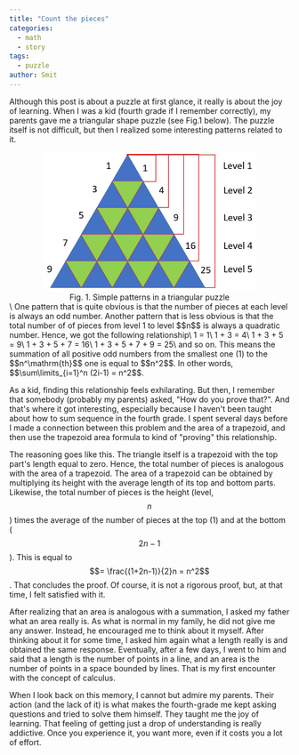 ```yaml
---
title: "Count the pieces"
categories:
  - math
  - story
tags:
  - puzzle
author: Smit
---
```

Although this post is about a puzzle at first glance, it really is about the joy of learning. When I was a kid (fourth grade if I remember correctly), my parents gave me a triangular shape puzzle (see Fig.1 below). The puzzle itself is not difficult, but then I realized some interesting patterns related to it.

<div align="center">
<img src="/images/trianglePuzzle.jpg" alt="trianglePuzzle" width="383" height="250" title="Triangular Puzzle"/><br/>
Fig. 1. Simple patterns in a triangular puzzle
</div>
\
One pattern that is quite obvious is that the number of pieces at each level is always an odd number. Another pattern that is less obvious is that the total number of of pieces from level 1 to level $$n$$ is always a quadratic number. Hence, we got the following relationship\
1 = 1\
1 + 3 = 4\
1 + 3 + 5 = 9\
1 + 3 + 5 + 7 = 16\
1 + 3 + 5 + 7 + 9 = 25\
and so on. This means the summation of all positive odd numbers from the smallest one (1) to the $$n^\mathrm{th}$$ one is equal to $$n^2$$. In other words, $$\sum\limits_{i=1}^n (2i-1) = n^2$$.

As a kid, finding this relationship feels exhilarating. But then, I remember that somebody (probably my parents) asked, "How do you prove that?". And that's where it got interesting, especially because I haven't been taught about how to sum sequence in the fourth grade. I spent several days before I made a connection between this problem and the area of a trapezoid, and then use the trapezoid area formula to kind of "proving" this relationship.

The reasoning goes like this. The triangle itself is a trapezoid with the top part's length equal to zero. Hence, the total number of pieces is analogous with the area of a trapezoid. The area of a trapezoid can be obtained by multiplying its height with the average length of its top and bottom parts. Likewise, the total number of pieces is the height (level, $$n$$) times the average of the number of pieces at the top (1) and at the bottom ($$2n-1$$). This is equal to $$= \frac{(1+2n-1)}{2}n = n^2$$. That concludes the proof. Of course, it is not a rigorous proof, but, at that time, I felt satisfied with it.

After realizing that an area is analogous with a summation, I asked my father what an area really is. As what is normal in my family, he did not give me any answer. Instead, he encouraged me to think about it myself. After thinking about it for some time, I asked him again what a length really is and obtained the same response. Eventually, after a few days, I went to him and said that a length is the number of points in a line, and an area is the number of points in a space bounded by lines. That is my first encounter with the concept of calculus.

When I look back on this memory, I cannot but admire my parents. Their action (and the lack of it) is what makes the fourth-grade me kept asking questions and tried to solve them himself. They taught me the joy of learning. That feeling of getting just a drop of understanding is really addictive. Once you experience it, you want more, even if it costs you a lot of effort.